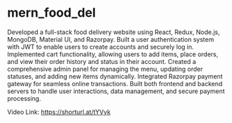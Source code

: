 # mern_food_del
Developed a full-stack food delivery website using React, Redux, Node.js, MongoDB, Material UI, and Razorpay.
Built a user authentication system with JWT to enable users to create accounts and securely log in.
Implemented cart functionality, allowing users to add items, place orders, and view their order history and status in their account.
Created a comprehensive admin panel for managing the menu, updating order statuses, and adding new items dynamically.
Integrated Razorpay payment gateway for seamless online transactions.
Built both frontend and backend servers to handle user interactions, data management, and secure payment processing.

Video Link: https://shorturl.at/tYVyk
